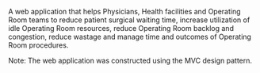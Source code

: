 A web application that helps Physicians, Health facilities and Operating Room teams to reduce patient surgical waiting time, 
increase utilization of idle Operating Room resources, reduce Operating Room backlog and congestion, reduce wastage and manage 
time and outcomes of Operating Room procedures.

Note: The web application was constructed using the MVC design pattern. 
